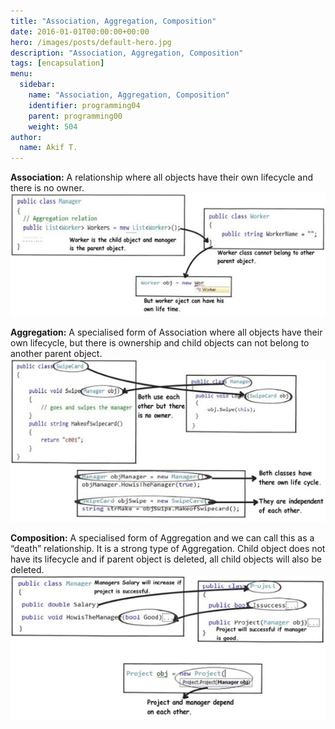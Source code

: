 ```yaml
---
title: "Association, Aggregation, Composition"
date: 2016-01-01T00:00:00+00:00
hero: /images/posts/default-hero.jpg
description: "Association, Aggregation, Composition"
tags: [encapsulation]
menu:
  sidebar:
    name: "Association, Aggregation, Composition"
    identifier: programming04
    parent: programming00
    weight: 504
author:
  name: Akif T.
---
```


**Association:**
A relationship where all objects have their own lifecycle and there is no owner.
![pr41](/images/programmingimages/programming04_1_association.jpg "pr41")<br>

**Aggregation:**
A specialised form of Association where all objects have their own lifecycle, but there is ownership and child objects can not belong to another parent object.
![pr42](/images/programmingimages/programming04_2_aggregation.jpg "pr42")<br>

**Composition:**
A specialised form of Aggregation and we can call this as a “death” relationship. It is a strong type of Aggregation. Child object does not have its lifecycle and if parent object is deleted, all child objects will also be deleted.
![pr43](/images/programmingimages/programming04_3_composition.jpg "pr43")<br>